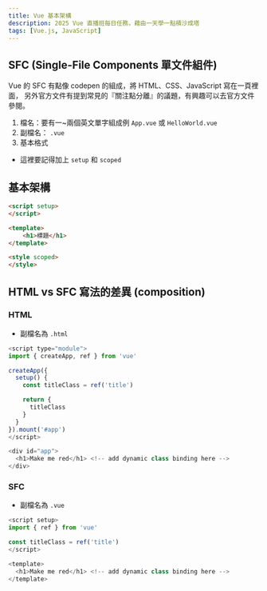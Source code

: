 ```yaml
---
title: Vue 基本架構
description: 2025 Vue 直播班每日任務，藉由一天學一點積沙成塔
tags: [Vue.js, JavaScript]
---
```


## SFC (Single-File Components 單文件組件)
Vue 的 SFC 有點像 codepen 的組成，將 HTML、CSS、JavaScript 寫在一頁裡面，
另外官方文件有提到常見的『關注點分離』的議題，有興趣可以去官方文件參閱。

1. 檔名：要有一~兩個英文單字組成例 `App.vue` 或 `HelloWorld.vue`
2. 副檔名： `.vue`
3. 基本格式
  - 這裡要記得加上 `setup` 和 `scoped`

## 基本架構
```html
<script setup>
</script>

<template>
	<h1>標題</h1>
</template>

<style scoped>
</style>
```

## HTML vs SFC 寫法的差異 (composition)

### HTML
- 副檔名為 `.html`
```js
<script type="module">
import { createApp, ref } from 'vue'

createApp({
  setup() {
    const titleClass = ref('title')

    return {
      titleClass
    }
  }
}).mount('#app')
</script>

<div id="app">
  <h1>Make me red</h1> <!-- add dynamic class binding here -->
</div>
```

### SFC
- 副檔名為 `.vue`
```js
<script setup>
import { ref } from 'vue'

const titleClass = ref('title')
</script>

<template>
  <h1>Make me red</h1> <!-- add dynamic class binding here -->
</template>
```